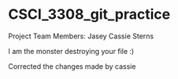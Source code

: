 # CSCI_3308_git_practice
Project Team Members: 
Jasey
Cassie Sterns

I am the monster destroying your file :)

Corrected the changes made by cassie